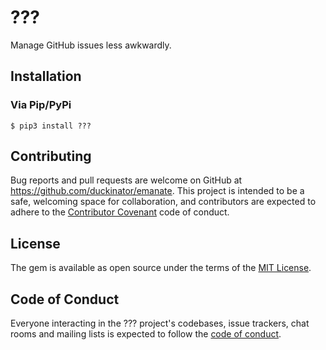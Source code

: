 # ??? <!--[![Build Status][build-status-link]][build-status-img]-->

Manage GitHub issues less awkwardly.

[build-status-link]: https://api.cirrus-ci.com/github/duckinator/emanate.svg
[build-status-img]: https://cirrus-ci.com/github/duckinator/emanate

## Installation

### Via Pip/PyPi

```
$ pip3 install ???
```

<!--
### Via DNF (Fedora 29 only)

If you're on Fedora 29, the [Puppy Technology](https://puppy.technology/)
RPM repository contains the latest package for ???.

```
$ dnf install https://rpm.puppy.technology/repo.rpm
$ dnf install ??? -\-refresh
```
-->

## Contributing

Bug reports and pull requests are welcome on GitHub at https://github.com/duckinator/emanate. This project is intended to be a safe, welcoming space for collaboration, and contributors are expected to adhere to the [Contributor Covenant](http://contributor-covenant.org) code of conduct.

## License

The gem is available as open source under the terms of the [MIT License](http://opensource.org/licenses/MIT).

## Code of Conduct

Everyone interacting in the ??? project's codebases, issue trackers, chat rooms and mailing lists is expected to follow the [code of conduct](https://github.com/duckinator/emanate/blob/master/CODE_OF_CONDUCT.md).
